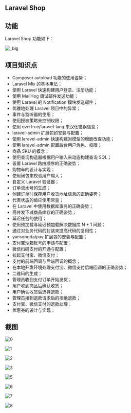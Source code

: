 ## Laravel Shop

## 功能

Laravel Shop 功能如下：

![_big](https://user-images.githubusercontent.com/324764/41384789-6fa309c6-6faa-11e8-93e0-eeb8d36fe7f7.jpg)



## 项目知识点


-   Composer autoload 功能的使用姿势；
-   Laravel Mix 的基本用法；
-   使用 Laravel 快速构建用户登录、注册功能；
-   使用 MailHog 调试邮件发送功能；
-   使用 Laravel 的 Notification 模块发送邮件；
-   优雅地处理 Laravel 项目中的异常；
-   事件与监听器的使用；
-   使用授权策略来控制权限；
-   使用 overtrue/laravel-lang 来汉化错误信息；
-   laravel-admin 扩展包的安装与配置；
-   使用 laravel-admin 快速构建对模型的增删改查功能；
-   使用 laravel-admin 配置后台用户角色、权限；
-   商品 SKU 的概念；
-   使用查询构造器根据用户输入来动态构建查询 SQL；
-   设置 Laravel 路由顺序的正确姿势；
-   购物车的设计与实现；
-   使用闭包来校验用户输入；
-   自定义 Laravel 验证器；
-   订单流水号的生成；
-   创建订单时保存用户收货地址信息的正确姿势；
-   代表状态的值应使用常量；
-   在 Laravel 中使用数据库事务的正确姿势；
-   高并发下减商品库存的正确姿势；
-   延迟任务的使用；
-   使用预加载与延迟预加载解决数据库 N + 1 问题；
-   通过对业务代码的封装来提高代码的复用性；
-  yansongda/pay 扩展包的安装与配置；
-  支付宝沙箱账号的申请与配置；
-  微信扫码支付的开通与配置；
-  拉起支付宝、微信支付；
-  支付的前端回调与后端回调的概念；
-  在本地开发环境处理支付宝、微信支付后端回调的正确姿势；
-  二维码的生成；
-  管理员收到支付订单开始发货；
-  用户收到商品后确认收货；
-  用户确认收货后选择退款；
-  管理员接到退款请求后的拒绝退款；
-  支付宝、微信支付的退款处理；
-  优惠券的设计与实现；

## 截图


![0](https://user-images.githubusercontent.com/324764/41385028-c1329666-6fab-11e8-8052-eb8d863cb766.png)


![1](https://user-images.githubusercontent.com/324764/41385029-c1a58dba-6fab-11e8-9c15-5cdf85f848b6.gif)


![2](https://user-images.githubusercontent.com/324764/41385030-c2034504-6fab-11e8-8b7a-04797afa6b28.png)


![3](https://user-images.githubusercontent.com/324764/41385031-c267b3ae-6fab-11e8-815c-5a027ca34318.png)


![5](https://user-images.githubusercontent.com/324764/41385032-c2c82de2-6fab-11e8-9aa6-0d88cc486dfe.png)


![6](https://user-images.githubusercontent.com/324764/41385033-c32a3140-6fab-11e8-8deb-fb23fe3ae8a6.png)


![7](https://user-images.githubusercontent.com/324764/41385034-c39c59c8-6fab-11e8-899a-5f042fa0bd1d.png)


![8](https://user-images.githubusercontent.com/324764/41385035-c414fc84-6fab-11e8-82f6-ff50246a4853.png)
